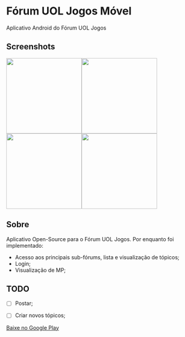 # Fórum UOL Jogos Móvel
Aplicativo Android do Fórum UOL Jogos

## Screenshots
<img src="http://i.imgur.com/ZVUq3N2l.png" width="200"><img src="http://i.imgur.com/Pa8oP23l.png" width="200"><img src="http://i.imgur.com/rmleetm.png" width="200"><img src="http://i.imgur.com/MV6qXN3.png" width="200">


## Sobre
Aplicativo Open-Source para o Fórum UOL Jogos.
Por enquanto foi implementado:
- Acesso aos principais sub-fórums, lista e visualização de tópicos;
- Login;
- Visualização de MP;

## TODO
- [ ] Postar;
- [ ] Criar novos tópicos;


[Baixe no Google Play](https://play.google.com/store/apps/details?id=forum.uol.jogos.movel)
